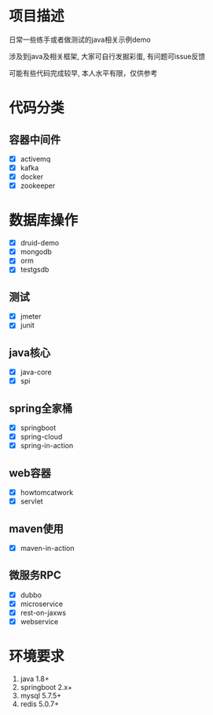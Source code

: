 # 项目描述

日常一些练手或者做测试的java相关示例demo

涉及到java及相关框架, 大家可自行发掘彩蛋, 有问题可issue反馈

可能有些代码完成较早, 本人水平有限，仅供参考

# 代码分类
## 容器中间件
- [x] activemq
- [x] kafka
- [x] docker
- [x] zookeeper
# 数据库操作
- [x] druid-demo
- [x] mongodb
- [x] orm
- [x] testgsdb
## 测试
- [x] jmeter
- [x] junit
## java核心
- [x] java-core
- [x] spi
## spring全家桶
- [x] springboot
- [x] spring-cloud
- [x] spring-in-action
## web容器
- [x] howtomcatwork
- [x] servlet
## maven使用
- [x] maven-in-action
## 微服务RPC
- [x] dubbo
- [x] microservice
- [x] rest-on-jaxws
- [x] webservice

# 环境要求
1. java 1.8+
2. springboot 2.x+
3. mysql 5.7.5+
4. redis 5.0.7+
